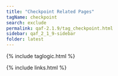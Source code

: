 ```yaml
---
title: "Checkpoint Related Pages"
tagName: checkpoint
search: exclude
permalink: qaf-2.1.9/tag_checkpoint.html
sidebar: qaf_2_1_9-sidebar
folder: latest
---
```

{% include taglogic.html %}

{% include links.html %}
